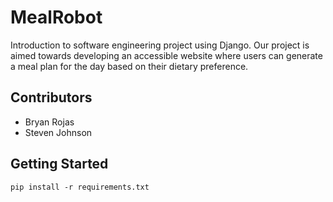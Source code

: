 # MealRobot
Introduction to software engineering project using Django. Our project is aimed towards developing an accessible website where users can generate a meal plan for the day based on their dietary preference.


## Contributors

* Bryan Rojas
* Steven Johnson

## Getting Started

```
pip install -r requirements.txt
```
